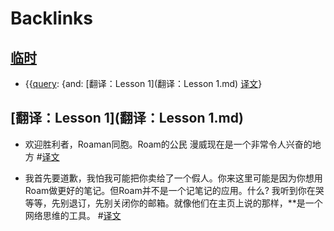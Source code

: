 
# Backlinks
## [临时](临时.md)
- {{[query](query.md): {and: [翻译：Lesson 1](翻译：Lesson 1.md) [译文](译文.md)}

## [翻译：Lesson 1](翻译：Lesson 1.md)
- 欢迎胜利者，Roaman同胞。Roam的公民 漫威现在是一个非常令人兴奋的地方 #[译文](译文.md)

- 我首先要道歉，我怕我可能把你卖给了一个假人。你来这里可能是因为你想用Roam做更好的笔记。但Roam并不是一个记笔记的应用。什么? 我听到你在哭 等等，先别退订，先别关闭你的邮箱。就像他们在主页上说的那样，**是一个网络思维的工具。 #[译文](译文.md)

